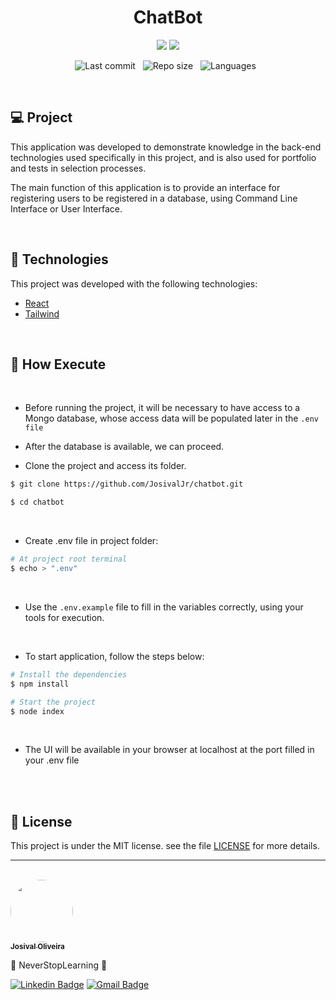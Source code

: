 <h1 align="center"> ChatBot </h1>

<p align="center">
  <img src="https://img.shields.io/badge/react-%2320232a.svg?style=for-the-badge&logo=react&logoColor=%2361DAFB"/>
  <img src="https://img.shields.io/badge/tailwindcss-%2338B2AC.svg?style=for-the-badge&logo=tailwind-css&logoColor=white"/>

</p>

<div align="center">

  ![Last commit](https://img.shields.io/github/last-commit/JosivalJr/chatbot?color=4DA1CD 'Last commit') &nbsp;
  ![Repo size](https://img.shields.io/github/repo-size/JosivalJr/chatbot?color=4DA1CD 'Repo size') &nbsp;
  ![Languages](https://img.shields.io/github/languages/count/JosivalJr/chatbot?color=4DA1CD 'Languages') &nbsp;

</div>

<br>

## 💻 Project
This application was developed to demonstrate knowledge in the back-end technologies used specifically in this project, and is also used for portfolio and tests in selection processes.

The main function of this application is to provide an interface for registering users to be registered in a database, using Command Line Interface or User Interface.

<br>

## 🧪 Technologies

This project was developed with the following technologies:

- [React](https://reactjs.org)
- [Tailwind](https://tailwindcss.com/)

<br>

## 🚀 How Execute

<br>

- Before running the project, it will be necessary to have access to a Mongo database, whose access data will be populated later in the ```.env file```

- After the database is available, we can proceed.

- Clone the project and access its folder.

```bash
$ git clone https://github.com/JosivalJr/chatbot.git

$ cd chatbot
```
<br>

- Create .env file in project folder:

```bash
# At project root terminal
$ echo > ".env"
```
<br>

- Use the ```.env.example``` file to fill in the variables correctly, using your tools for execution.

<br>

- To start application, follow the steps below:

```bash
# Install the dependencies
$ npm install

# Start the project
$ node index
```

<br>

- The UI will be available in your browser at localhost at the port filled in your .env file

<br><br>

## 📝 License

This project is under the MIT license. see the file [LICENSE](./LICENSE.md) for more details.

---
<br />

<a href="https://github.com/JosivalJr">
 <img src="https://github.com/JosivalJr.png" width="100px;" alt="" style="border-radius:50%" />
 <br />
 <sub><b>Josival Oliveira</b></sub></a>

💠 NeverStopLearning 💠


[![Linkedin Badge](https://img.shields.io/badge/-Josival-blue?style=flat-square&logo=Linkedin&logoColor=white&link=https://www.linkedin.com/in/josivaloliveira/)](https://www.linkedin.com/in/josivaloliveira/)
[![Gmail Badge](https://img.shields.io/badge/-josivaljgoliveira@gmail.com-c14438?style=flat-square&logo=Gmail&logoColor=white&link=mailto:josivaljgoliveira@gmail.com)](mailto:josivaljgoliveira@gmail.com)
